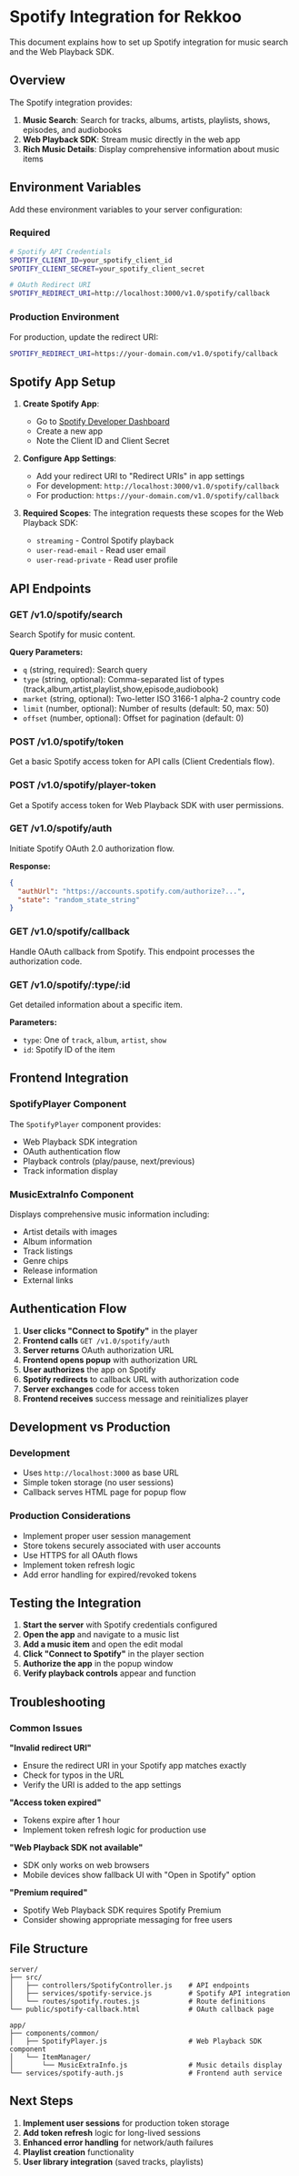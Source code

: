 # Spotify Integration for Rekkoo

This document explains how to set up Spotify integration for music search and the Web Playback SDK.

## Overview

The Spotify integration provides:
1. **Music Search**: Search for tracks, albums, artists, playlists, shows, episodes, and audiobooks
2. **Web Playback SDK**: Stream music directly in the web app
3. **Rich Music Details**: Display comprehensive information about music items

## Environment Variables

Add these environment variables to your server configuration:

### Required
```bash
# Spotify API Credentials
SPOTIFY_CLIENT_ID=your_spotify_client_id
SPOTIFY_CLIENT_SECRET=your_spotify_client_secret

# OAuth Redirect URI
SPOTIFY_REDIRECT_URI=http://localhost:3000/v1.0/spotify/callback
```

### Production Environment
For production, update the redirect URI:
```bash
SPOTIFY_REDIRECT_URI=https://your-domain.com/v1.0/spotify/callback
```

## Spotify App Setup

1. **Create Spotify App**:
   - Go to [Spotify Developer Dashboard](https://developer.spotify.com/dashboard)
   - Create a new app
   - Note the Client ID and Client Secret

2. **Configure App Settings**:
   - Add your redirect URI to "Redirect URIs" in app settings
   - For development: `http://localhost:3000/v1.0/spotify/callback`
   - For production: `https://your-domain.com/v1.0/spotify/callback`

3. **Required Scopes**:
   The integration requests these scopes for the Web Playback SDK:
   - `streaming` - Control Spotify playback
   - `user-read-email` - Read user email
   - `user-read-private` - Read user profile

## API Endpoints

### GET /v1.0/spotify/search
Search Spotify for music content.

**Query Parameters:**
- `q` (string, required): Search query
- `type` (string, optional): Comma-separated list of types (track,album,artist,playlist,show,episode,audiobook)
- `market` (string, optional): Two-letter ISO 3166-1 alpha-2 country code
- `limit` (number, optional): Number of results (default: 50, max: 50)
- `offset` (number, optional): Offset for pagination (default: 0)

### POST /v1.0/spotify/token
Get a basic Spotify access token for API calls (Client Credentials flow).

### POST /v1.0/spotify/player-token
Get a Spotify access token for Web Playback SDK with user permissions.

### GET /v1.0/spotify/auth
Initiate Spotify OAuth 2.0 authorization flow.

**Response:**
```json
{
  "authUrl": "https://accounts.spotify.com/authorize?...",
  "state": "random_state_string"
}
```

### GET /v1.0/spotify/callback
Handle OAuth callback from Spotify. This endpoint processes the authorization code.

### GET /v1.0/spotify/:type/:id
Get detailed information about a specific item.

**Parameters:**
- `type`: One of `track`, `album`, `artist`, `show`
- `id`: Spotify ID of the item

## Frontend Integration

### SpotifyPlayer Component
The `SpotifyPlayer` component provides:
- Web Playback SDK integration
- OAuth authentication flow
- Playback controls (play/pause, next/previous)
- Track information display

### MusicExtraInfo Component
Displays comprehensive music information including:
- Artist details with images
- Album information
- Track listings
- Genre chips
- Release information
- External links

## Authentication Flow

1. **User clicks "Connect to Spotify"** in the player
2. **Frontend calls** `GET /v1.0/spotify/auth`
3. **Server returns** OAuth authorization URL
4. **Frontend opens popup** with authorization URL
5. **User authorizes** the app on Spotify
6. **Spotify redirects** to callback URL with authorization code
7. **Server exchanges** code for access token
8. **Frontend receives** success message and reinitializes player

## Development vs Production

### Development
- Uses `http://localhost:3000` as base URL
- Simple token storage (no user sessions)
- Callback serves HTML page for popup flow

### Production Considerations
- Implement proper user session management
- Store tokens securely associated with user accounts
- Use HTTPS for all OAuth flows
- Implement token refresh logic
- Add error handling for expired/revoked tokens

## Testing the Integration

1. **Start the server** with Spotify credentials configured
2. **Open the app** and navigate to a music list
3. **Add a music item** and open the edit modal
4. **Click "Connect to Spotify"** in the player section
5. **Authorize the app** in the popup window
6. **Verify playback controls** appear and function

## Troubleshooting

### Common Issues

**"Invalid redirect URI"**
- Ensure the redirect URI in your Spotify app matches exactly
- Check for typos in the URL
- Verify the URI is added to the app settings

**"Access token expired"**
- Tokens expire after 1 hour
- Implement token refresh logic for production use

**"Web Playback SDK not available"**
- SDK only works on web browsers
- Mobile devices show fallback UI with "Open in Spotify" option

**"Premium required"**
- Spotify Web Playback SDK requires Spotify Premium
- Consider showing appropriate messaging for free users

## File Structure

```
server/
├── src/
│   ├── controllers/SpotifyController.js    # API endpoints
│   ├── services/spotify-service.js         # Spotify API integration
│   └── routes/spotify.routes.js            # Route definitions
└── public/spotify-callback.html            # OAuth callback page

app/
├── components/common/
│   ├── SpotifyPlayer.js                    # Web Playback SDK component
│   └── ItemManager/
│       └── MusicExtraInfo.js               # Music details display
└── services/spotify-auth.js                # Frontend auth service
```

## Next Steps

1. **Implement user sessions** for production token storage
2. **Add token refresh** logic for long-lived sessions
3. **Enhanced error handling** for network/auth failures
4. **Playlist creation** functionality
5. **User library integration** (saved tracks, playlists)